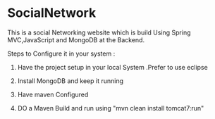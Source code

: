 # SocialNetwork



This is a social Networking website which is build Using Spring MVC,JavaScript and MongoDB at the Backend.


Steps to Configure it in your system :

1) Have the project setup in your local System .Prefer to use eclipse

2) Install MongoDB and keep it running

3) Have maven Configured


4) DO a Maven Build and run using "mvn clean install tomcat7:run"

